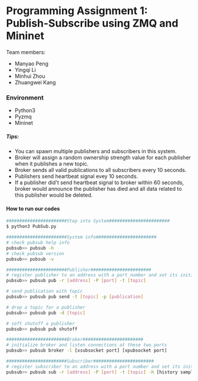 # Programming Assignment 1: Publish-Subscribe using ZMQ and Mininet

Team members:

  - Manyao Peng
  - Yingqi Li
  - Minhui Zhou
  - Zhuangwei Kang

### Environment

  - Python3
  - Pyzmq
  - Mininet

##### Tips:
  - You can spawn multiple publishers and subscribers in this system.
  - Broker will assign a random ownership strength value for each publisher when it publishes a new topic.
  - Broker sends all valid publications to all subscribers every 10 seconds.
  - Publishers send heartbeat signal evey 10 seconds.
  - If a publisher did't send heartbeat signal to broker within 60 seconds, broker would announce the publisher has died and all data related to this publisher would be deleted.
#### How to run our codes

```sh
#######################Step into System#######################
$ python3 PubSub.py

#######################System info#######################
# check pubsub help info
pubsub>> pubsub -h
# check pubsub version
pubsub>> pubsub -v

#######################Publisher#######################
# register publisher to an address with a port number and set its initial topic
pubsub>> pubsub pub -r [address] -P [port] -t [topic]

# send publication with topic
pubsub>> pubsub pub send -t [topic] -p [publication]

# drop a topic for a publisher
pubsub>> pubsub pub -d [topic]

# soft shutoff a publisher
pubsub>> pubsub pub shutoff

#######################Broker#######################
# initialize broker and listen connections at these two ports
pubsub>> pubsub broker -l [xsubsocket port] [xpubsocket port]

#######################Subscriber#######################
# register subscriber to an address with a port number and set its initial topic and history samples count')
pubsub>> pubsub sub -r [address] -P [port] -t [topic] -h [history samples count] 
```

